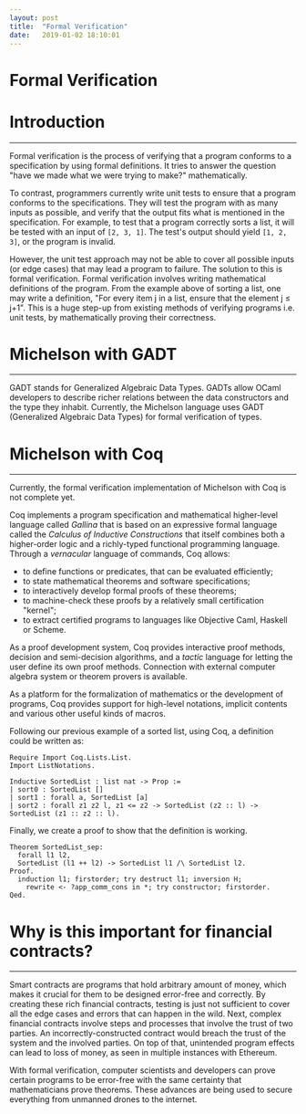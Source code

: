 ```yaml
---
layout: post
title:  "Formal Verification"
date:   2019-01-02 18:10:01
---
```

# Formal Verification

# Introduction

---

Formal verification is the process of verifying that a program conforms to a specification by using formal definitions. It tries to answer the question "have we made what we were trying to make?" mathematically.

To contrast, programmers currently write unit tests to ensure that a program conforms to the specifications. They will test the program with as many inputs as possible, and verify that the output fits what is mentioned in the specification. For example, to test that a program correctly sorts a list, it will be tested with an input of `[2, 3, 1]`. The test's output should yield `[1, 2, 3]`, or the program is invalid.

However, the unit test approach may not be able to cover all possible inputs (or edge cases) that may lead a program to failure. The solution to this is formal verification. Formal verification involves writing mathematical definitions of the program. From the example above of sorting a list, one may write a definition, "For every item j in a list, ensure that the element j ≤ j+1". This is a huge step-up from existing methods of verifying programs i.e. unit tests, by mathematically proving their correctness.

# Michelson with GADT

---

GADT stands for Generalized Algebraic Data Types. GADTs allow OCaml developers to describe richer relations between the data constructors and the type they inhabit. Currently, the Michelson language uses GADT (Generalized Algebraic Data Types) for formal verification of types.

# Michelson with Coq

---

Currently, the formal verification implementation of Michelson with Coq is not complete yet.

Coq implements a program specification and mathematical higher-level language called *Gallina* that is based on an expressive formal language called the *Calculus of Inductive Constructions* that itself combines both a higher-order logic and a richly-typed functional programming language. Through a *vernacular* language of commands, Coq allows:

- to define functions or predicates, that can be evaluated efficiently;
- to state mathematical theorems and software specifications;
- to interactively develop formal proofs of these theorems;
- to machine-check these proofs by a relatively small certification "kernel";
- to extract certified programs to languages like Objective Caml, Haskell or Scheme.

As a proof development system, Coq provides interactive proof methods, decision and semi-decision algorithms, and a *tactic* language for letting the user define its own proof methods. Connection with external computer algebra system or theorem provers is available.

As a platform for the formalization of mathematics or the development of programs, Coq provides support for high-level notations, implicit contents and various other useful kinds of macros.

Following our previous example of a sorted list, using Coq, a definition could be written as:

    Require Import Coq.Lists.List.
    Import ListNotations.
    
    Inductive SortedList : list nat -> Prop :=
    | sort0 : SortedList []
    | sort1 : forall a, SortedList [a]
    | sort2 : forall z1 z2 l, z1 <= z2 -> SortedList (z2 :: l) -> SortedList (z1 :: z2 :: l).

Finally, we create a proof to show that the definition is working.

    Theorem SortedList_sep:
      forall l1 l2,
      SortedList (l1 ++ l2) -> SortedList l1 /\ SortedList l2.
    Proof.
      induction l1; firstorder; try destruct l1; inversion H;
        rewrite <- ?app_comm_cons in *; try constructor; firstorder.
    Qed.

# Why is this important for financial contracts?

---

Smart contracts are programs that hold arbitrary amount of money, which makes it crucial for them to be designed error-free and correctly. By creating these rich financial contracts, testing is just not sufficient to cover all the edge cases and errors that can happen in the wild. Next, complex financial contracts involve steps and processes that involve the trust of two parties. An incorrectly-constructed contract would breach the trust of the system and the involved parties. On top of that, unintended program effects can lead to loss of money, as seen in multiple instances with Ethereum.

With formal verification, computer scientists and developers can prove certain programs to be error-free with the same certainty that mathematicians prove theorems. These advances are being used to secure everything from unmanned drones to the internet.